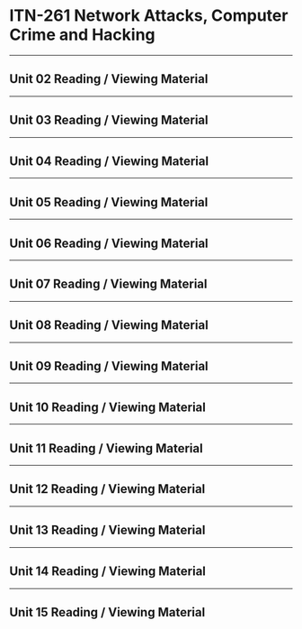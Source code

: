 # ITN-261 Network Attacks, Computer Crime and Hacking
---
## Unit 02 Reading / Viewing Material

---
## Unit 03 Reading / Viewing Material

---
## Unit 04 Reading / Viewing Material

---
## Unit 05 Reading / Viewing Material

---
## Unit 06 Reading / Viewing Material

---
## Unit 07 Reading / Viewing Material

---
## Unit 08 Reading / Viewing Material

---
## Unit 09 Reading / Viewing Material

---
## Unit 10 Reading / Viewing Material

---
## Unit 11 Reading / Viewing Material

---
## Unit 12 Reading / Viewing Material

---
## Unit 13 Reading / Viewing Material

---
## Unit 14 Reading / Viewing Material

---
## Unit 15 Reading / Viewing Material
